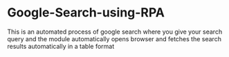 # Google-Search-using-RPA
This is an automated process of google search where you give your search query and the module automatically opens browser and fetches the search results automatically in a table format
